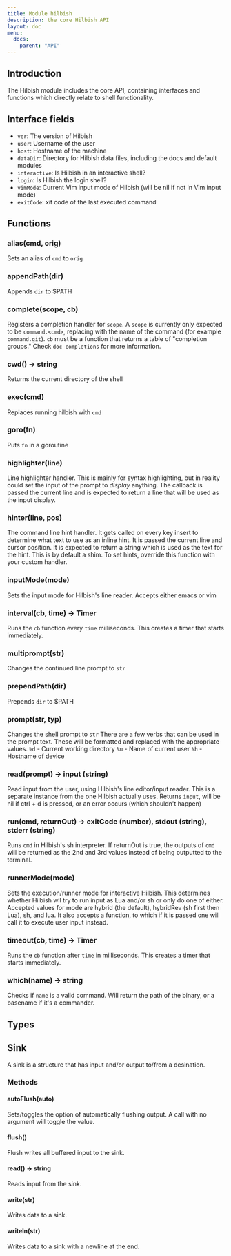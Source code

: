 ```yaml
---
title: Module hilbish
description: the core Hilbish API
layout: doc
menu:
  docs:
    parent: "API"
---
```


## Introduction
The Hilbish module includes the core API, containing
interfaces and functions which directly relate to shell functionality.

## Interface fields
- `ver`: The version of Hilbish
- `user`: Username of the user
- `host`: Hostname of the machine
- `dataDir`: Directory for Hilbish data files, including the docs and default modules
- `interactive`: Is Hilbish in an interactive shell?
- `login`: Is Hilbish the login shell?
- `vimMode`: Current Vim input mode of Hilbish (will be nil if not in Vim input mode)
- `exitCode`: xit code of the last executed command

## Functions
### alias(cmd, orig)
Sets an alias of `cmd` to `orig`

### appendPath(dir)
Appends `dir` to $PATH

### complete(scope, cb)
Registers a completion handler for `scope`.
A `scope` is currently only expected to be `command.<cmd>`,
replacing <cmd> with the name of the command (for example `command.git`).
`cb` must be a function that returns a table of "completion groups."
Check `doc completions` for more information.

### cwd() -> string
Returns the current directory of the shell

### exec(cmd)
Replaces running hilbish with `cmd`

### goro(fn)
Puts `fn` in a goroutine

### highlighter(line)
Line highlighter handler. This is mainly for syntax highlighting, but in
reality could set the input of the prompt to *display* anything. The
callback is passed the current line and is expected to return a line that
will be used as the input display.

### hinter(line, pos)
The command line hint handler. It gets called on every key insert to
determine what text to use as an inline hint. It is passed the current
line and cursor position. It is expected to return a string which is used
as the text for the hint. This is by default a shim. To set hints,
override this function with your custom handler.

### inputMode(mode)
Sets the input mode for Hilbish's line reader. Accepts either emacs or vim

### interval(cb, time) -> <a href="/Hilbish/docs/api/hilbish/hilbish.timers/#timer" style="text-decoration: none;">Timer</a>
Runs the `cb` function every `time` milliseconds.
This creates a timer that starts immediately.

### multiprompt(str)
Changes the continued line prompt to `str`

### prependPath(dir)
Prepends `dir` to $PATH

### prompt(str, typ)
Changes the shell prompt to `str`
There are a few verbs that can be used in the prompt text.
These will be formatted and replaced with the appropriate values.
`%d` - Current working directory
`%u` - Name of current user
`%h` - Hostname of device

### read(prompt) -> input (string)
Read input from the user, using Hilbish's line editor/input reader.
This is a separate instance from the one Hilbish actually uses.
Returns `input`, will be nil if ctrl + d is pressed, or an error occurs (which shouldn't happen)

### run(cmd, returnOut) -> exitCode (number), stdout (string), stderr (string)
Runs `cmd` in Hilbish's sh interpreter.
If returnOut is true, the outputs of `cmd` will be returned as the 2nd and
3rd values instead of being outputted to the terminal.

### runnerMode(mode)
Sets the execution/runner mode for interactive Hilbish. This determines whether
Hilbish wll try to run input as Lua and/or sh or only do one of either.
Accepted values for mode are hybrid (the default), hybridRev (sh first then Lua),
sh, and lua. It also accepts a function, to which if it is passed one
will call it to execute user input instead.

### timeout(cb, time) -> <a href="/Hilbish/docs/api/hilbish/hilbish.timers/#timer" style="text-decoration: none;">Timer</a>
Runs the `cb` function after `time` in milliseconds.
This creates a timer that starts immediately.

### which(name) -> string
Checks if `name` is a valid command.
Will return the path of the binary, or a basename if it's a commander.

## Types
## Sink
A sink is a structure that has input and/or output to/from
a desination.

### Methods
#### autoFlush(auto)
Sets/toggles the option of automatically flushing output.
A call with no argument will toggle the value.

#### flush()
Flush writes all buffered input to the sink.

#### read() -> string
Reads input from the sink.

#### write(str)
Writes data to a sink.

#### writeln(str)
Writes data to a sink with a newline at the end.


